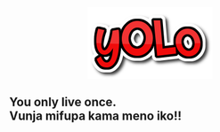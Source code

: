 <p style="text-align: center">
	<img src="yolo.png" align="middle" alt="cover">
	<h2>You only live once. <br>Vunja mifupa kama meno iko!!</h2>
</p>
